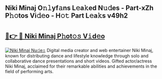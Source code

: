 ## Niki Minaj O𝚗𝚕yf𝚊ns L𝚎a𝚔ed N𝚞𝚍es - Part-xZh P𝚑𝚘tos Vi𝚍𝚎o - H𝚘𝚝 Part L𝚎a𝚔s v49h2

# <h2><a href="http://kf8t1f.oniu.top/?m=Niki+Minaj">🔗👉 🔴 Niki Minaj P𝚑ot𝚘𝚜 V𝚒d𝚎o</a></h2>

[![Niki Minaj Nu𝚍e𝚜](https://i.imgur.com/0qMVB7G.gif)](http://kf8t1f.oniu.top/?m=Niki+Minaj)
Digital media creator and web entertainer Niki Minaj, known for distributing dance and lifestyle knowledge through solo and collaborative dance presentations and short videos. Gifted actor/actress Niki Minaj, acclaimed for their remarkable abilities and achievements in the field of performing arts.  
